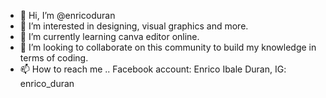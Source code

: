 - 👋 Hi, I’m @enricoduran
- 👀 I’m interested in designing, visual graphics and more.
- 🌱 I’m currently learning canva editor online.
- 💞️ I’m looking to collaborate on this community to build my knowledge in terms of coding.
- 📫 How to reach me .. Facebook account: Enrico Ibale Duran, IG: enrico_duran

<!---
enricoduran/enricoduran is a ✨ special ✨ repository because its `README.md` (this file) appears on your GitHub profile.
You can click the Preview link to take a look at your changes.
--->
